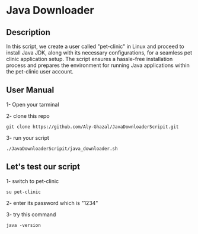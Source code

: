 # Java Downloader

## Description

In this script, we create a user called "pet-clinic" in Linux and proceed to install Java JDK, along with its necessary configurations, for a seamless pet clinic application setup. The script ensures a hassle-free installation process and prepares the environment for running Java applications within the pet-clinic user account.

## User Manual

1- Open your tarminal

2- clone this repo

`git clone https://github.com/Aly-Ghazal/JavaDownloaderScripit.git`

3- run your script

`./JavaDownloaderScripit/java_downloader.sh`

## Let's test our script

1- switch to pet-clinic

    su pet-clinic

2- enter its password which is "1234"

3- try this command

    java -version

